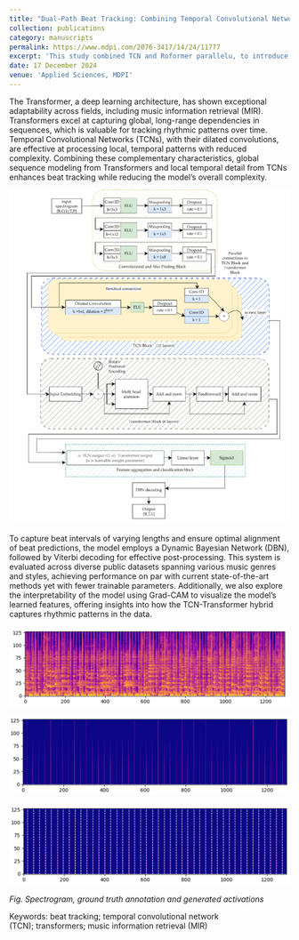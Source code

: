 ```yaml
---
title: "Dual-Path Beat Tracking: Combining Temporal Convolutional Networks and Transformers in Parallel"
collection: publications
category: manuscripts
permalink: https://www.mdpi.com/2076-3417/14/24/11777
excerpt: 'This study combined TCN and Roformer parallelu, to introduce inductive bias in the transformer model and improve the predictions while also reducing the parameters, the number of layers of transformer and associated parameters could be used as TCN is lightweight and provides decent results independently.'
date: 17 December 2024
venue: 'Applied Sciences, MDPI'
---
```


The Transformer, a deep learning architecture, has shown exceptional adaptability across fields, including music information retrieval (MIR). Transformers excel at capturing global, long-range dependencies in sequences, which is valuable for tracking rhythmic patterns over time. Temporal Convolutional Networks (TCNs), with their dilated convolutions, are effective at processing local, temporal patterns with reduced complexity. Combining these complementary characteristics, global sequence modeling from Transformers and local temporal detail from TCNs enhances beat tracking while reducing the model’s overall complexity.

![Beat Tracking Model Overview](/_publications/image_bt1.png)

To capture beat intervals of varying lengths and ensure optimal alignment of beat predictions, the model employs a Dynamic Bayesian Network (DBN), followed by Viterbi decoding for effective post-processing. This system is evaluated across diverse public datasets spanning various music genres and styles, achieving performance on par with current state-of-the-art methods yet with fewer trainable parameters. Additionally, we also explore the interpretability of the model using Grad-CAM to visualize the model’s learned features, offering insights into how the TCN-Transformer hybrid captures rhythmic patterns in the data.

![Grad-CAM Visualization 1](image_bt2.png)

![Grad-CAM Visualization 2](image_bt3.png)

![Spectrogram and Activations](image_bt4.png)

*Fig. Spectrogram, ground truth annotation and generated activations*

Keywords: beat tracking; temporal convolutional network (TCN); transformers; music information retrieval (MIR)
